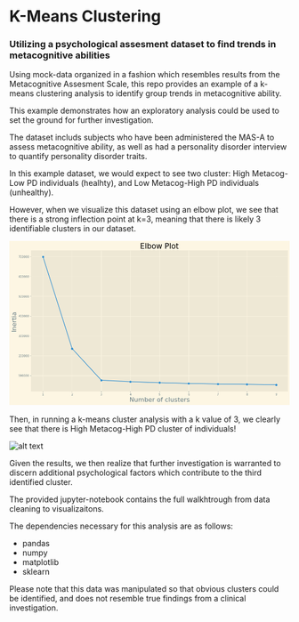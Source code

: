 # K-Means Clustering
### Utilizing a psychological assesment dataset to find trends in metacognitive abilities

Using mock-data organized in a fashion which resembles results from the Metacognitive Assesment Scale, this repo provides an example of a k-means clustering analysis to identify group trends in metacognitive ability. 

This example demonstrates how an exploratory analysis could be used to set the ground for further investigation. 

The dataset includs subjects who have been administered the MAS-A to assess metacognitive ability, as well as had a personality disorder interview to quantify personality disorder traits. 

In this example dataset, we would expect to see two cluster: High Metacog-Low PD individuals (healhty), and Low Metacog-High PD individuals (unhealthy). 

However, when we visualize this dataset using an elbow plot, we see that there is a strong inflection point at k=3, meaning that there is likely 3 identifiable clusters in our dataset.

![alt text](https://github.com/NGabry/K-Means-Clustering-Metacognition/blob/main/images/Elbow.png?raw=true)

Then, in running a k-means cluster analysis with a k value of 3, we clearly see that there is High Metacog-High PD cluster of individuals!

![alt text](https://github.com/NGabry/K-Means-Clustering-Metacognition/blob/main/images/Cluster.png?raw=true)

Given the results, we then realize that further investigation is warranted to discern additional psychological factors which contribute to the third identified cluster.

The provided jupyter-notebook contains the full walkhtrough from data cleaning to visualizaitons. 

The dependencies necessary for this analysis are as follows:
* pandas
* numpy
* matplotlib
* sklearn

Please note that this data was manipulated so that obvious clusters could be identified, and does not resemble true findings from a clinical investigation.   
